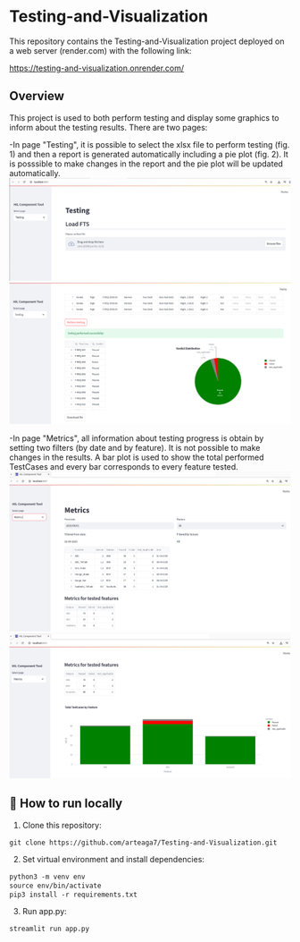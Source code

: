 # Testing-and-Visualization
This repository contains the Testing-and-Visualization project deployed on a web server (render.com) with the following link:

https://testing-and-visualization.onrender.com/

## Overview
This project is used to both perform testing and display some graphics to inform about the testing results. There are two pages:

-In page "Testing", it is possible to select the xlsx file to perform testing (fig. 1) and then a report is generated automatically including a pie plot (fig. 2). It is posssible to make changes in the report and the pie plot will be updated automatically.
![alt text](images/fig1.png)
![alt text](images/fig2.png)


-In page "Metrics", all information about testing progress is obtain by setting two filters (by date and by feature). It is not possible to make changes in the results. A bar plot is used to show the total performed TestCases and every bar corresponds to every feature tested.
![alt text](images/fig3.png)
![alt text](images/fig4.png)

## 🚀 How to run locally
1. Clone this repository:
```
git clone https://github.com/arteaga7/Testing-and-Visualization.git
```
2. Set virtual environment and install dependencies:
```
python3 -m venv env
source env/bin/activate
pip3 install -r requirements.txt
```
3. Run app.py:
```
streamlit run app.py
```
